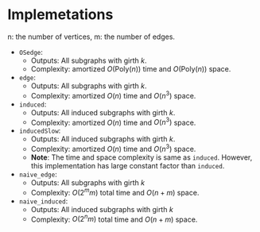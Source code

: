 # Implemetations 
n: the number of vertices, m: the number of edges. 

- $\texttt{OSedge}$: 
	- Outputs: All subgraphs with girth $k$. 
	- Complexity: amortized $O(\text{Poly}(n))$ time and $O(\text{Poly}(n))$ space. 
- $\texttt{edge}$: 
	- Outputs: All subgraphs with girth $k$. 
	- Complexity: amortized $O(n)$ time and $O(n^3)$ space. 
- $\texttt{induced}$: 
	- Outputs: All induced subgraphs with girth $k$. 
	- Complexity: amortized $O(n)$ time and $O(n^3)$ space. 
- $\texttt{inducedSlow}$: 
	- Outputs: All induced subgraphs with girth $k$. 
	- Complexity: amortized $O(n)$ time and $O(n^3)$ space. 
	- $\textbf{Note}$: The time and space complexity is same as $\texttt{induced}$. However, this implementation has large constant factor than $\texttt{induced}$. 
- $\texttt{naive_edge}$: 
	- Outputs: All subgraphs with girth $k$
	- Complexity: $O(2^m m)$ total time and $O(n + m)$ space. 
- $\texttt{naive_induced}$: 
	- Outputs: All induced subgraphs with girth $k$
	- Complexity: $O(2^n m)$ total time and $O(n + m)$ space. 
